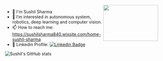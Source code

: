   <img src = "https://user-images.githubusercontent.com/70905483/162198364-44ec2171-de3d-4aa7-be9b-cb7409f8e318.gif" align="right" height="120" width="180">
  
  
- 👋 I'm Sushil Sharma                                                                      
- 🔭 I’m interested in autonomous system, robotics, deep learning and computer vision.
- 📫 How to reach me: https://sushilsharma840.wixsite.com/home-sushil-sharma
- 🔗 Linkedin Profile: [![Linkedin Badge](https://img.shields.io/badge/SushilSharma-0077B5?style=for-the-badge&logo=linkedin&logoColor=white)](https://www.linkedin.com/in/sushilsharmarobotics/)


![Sushil's GitHub stats](https://github-readme-stats.vercel.app/api?username=sharmasushil&show_icons=true&theme=light&hide=contribs,prs)




